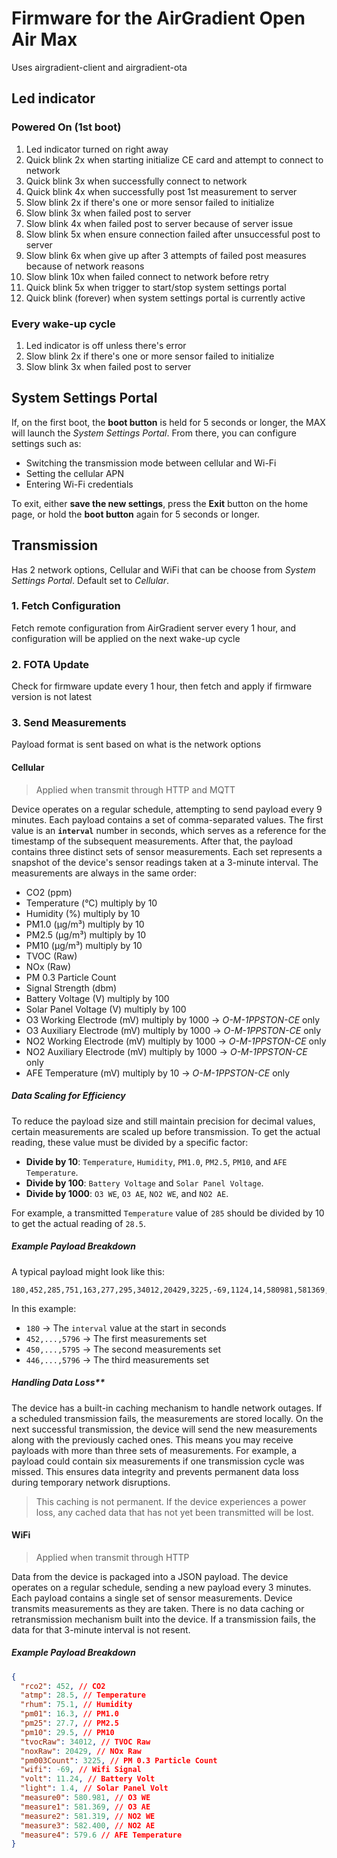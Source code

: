 # Firmware for the AirGradient Open Air Max

Uses airgradient-client and airgradient-ota

## Led indicator

### Powered On (1st boot)

1. Led indicator turned on right away
2. Quick blink 2x when starting initialize CE card and attempt to connect to network
3. Quick blink 3x when successfully connect to network
4. Quick blink 4x when successfully post 1st measurement to server
5. Slow blink 2x if there's one or more sensor failed to initialize
6. Slow blink 3x when failed post to server
7. Slow blink 4x when failed post to server because of server issue
8. Slow blink 5x when ensure connection failed after unsuccessful post to server
9. Slow blink 6x when give up after 3 attempts of failed post measures because of network reasons
10. Slow blink 10x when failed connect to network before retry
11. Quick blink 5x when trigger to start/stop system settings portal
12. Quick blink (forever) when system settings portal is currently active

### Every wake-up cycle

1. Led indicator is off unless there's error
2. Slow blink 2x if there's one or more sensor failed to initialize
3. Slow blink 3x when failed post to server

## System Settings Portal

If, on the first boot, the **boot button** is held for 5 seconds or longer, the MAX will launch the _System Settings Portal_. From there, you can configure settings such as:

- Switching the transmission mode between cellular and Wi-Fi
- Setting the cellular APN
- Entering Wi-Fi credentials

To exit, either **save the new settings**, press the **Exit** button on the home page, or hold the **boot button** again for 5 seconds or longer.

## Transmission

Has 2 network options, Cellular and WiFi that can be choose from _System Settings Portal_. Default set to _Cellular_.

### 1. Fetch Configuration

Fetch remote configuration from AirGradient server every 1 hour, and configuration will be applied on the next wake-up cycle

### 2. FOTA Update

Check for firmware update every 1 hour, then fetch and apply if firmware version is not latest

### 3. Send Measurements

Payload format is sent based on what is the network options

#### Cellular

> Applied when transmit through HTTP and MQTT

Device operates on a regular schedule, attempting to send payload every 9 minutes. Each payload contains a set of comma-separated values. The first value is an **`interval`** number in seconds, which serves as a reference for the timestamp of the subsequent measurements. After that, the payload contains three distinct sets of sensor measurements. Each set represents a snapshot of the device's sensor readings taken at a 3-minute interval. The measurements are always in the same order:

- CO2 (ppm)
- Temperature (°C) multiply by 10
- Humidity (%) multiply by 10
- PM1.0 (μg/m³) multiply by 10
- PM2.5 (μg/m³) multiply by 10
- PM10 (μg/m³) multiply by 10
- TVOC (Raw)
- NOx (Raw)
- PM 0.3 Particle Count
- Signal Strength (dbm)
- Battery Voltage (V) multiply by 100
- Solar Panel Voltage (V) multiply by 100
- O3 Working Electrode (mV) multiply by 1000 → _O-M-1PPSTON-CE_ only
- O3 Auxiliary Electrode (mV) multiply by 1000 → _O-M-1PPSTON-CE_ only
- NO2 Working Electrode (mV) multiply by 1000 → _O-M-1PPSTON-CE_ only
- NO2 Auxiliary Electrode (mV) multiply by 1000 → _O-M-1PPSTON-CE_ only
- AFE Temperature (mV) multiply by 10 → _O-M-1PPSTON-CE_ only

##### Data Scaling for Efficiency

To reduce the payload size and still maintain precision for decimal values, certain measurements are scaled up before transmission. To get the actual reading, these value must be divided by a specific factor:

- **Divide by 10**: `Temperature`, `Humidity`, `PM1.0`, `PM2.5`, `PM10`, and `AFE Temperature`.
- **Divide by 100**: `Battery Voltage` and `Solar Panel Voltage`.
- **Divide by 1000**: `O3 WE`, `O3 AE`, `NO2 WE`, and `NO2 AE`.

For example, a transmitted `Temperature` value of `285` should be divided by 10 to get the actual reading of `28.5`.

##### Example Payload Breakdown

A typical payload might look like this:

```
180,452,285,751,163,277,295,34012,20429,3225,-69,1124,14,580981,581369,581319,582400,5796,450,286,751,170,283,300,34140,20589,3272,-69,1124,15,581000,581400,581388,582456,5795,446,286,753,167,287,302,34139,20577,3237,-69,1124,15,581013,581438,581350,582494,5796
```

In this example:

- `180` → The `interval` value at the start in seconds
- `452,...,5796` → The first measurements set
- `450,...,5795` → The second measurements set
- `446,...,5796` → The third measurements set

##### Handling Data Loss**

The device has a built-in caching mechanism to handle network outages. If a scheduled transmission fails, the measurements are stored locally. On the next successful transmission, the device will send the new measurements along with the previously cached ones. This means you may receive payloads with more than three sets of measurements. For example, a payload could contain six measurements if one transmission cycle was missed. This ensures data integrity and prevents permanent data loss during temporary network disruptions.

> This caching is not permanent. If the device experiences a power loss, any cached data that has not yet been transmitted will be lost.

#### WiFi

> Applied when transmit through HTTP

Data from the device is packaged into a JSON payload. The device operates on a regular schedule, sending a new payload every 3 minutes. Each payload contains a single set of sensor measurements. Device transmits measurements as they are taken. There is no data caching or retransmission mechanism built into the device. If a transmission fails, the data for that 3-minute interval is not resent.

##### Example Payload Breakdown

```json
{
  "rco2": 452, // CO2
  "atmp": 28.5, // Temperature
  "rhum": 75.1, // Humidity
  "pm01": 16.3, // PM1.0
  "pm25": 27.7, // PM2.5
  "pm10": 29.5, // PM10
  "tvocRaw": 34012, // TVOC Raw
  "noxRaw": 20429, // NOx Raw
  "pm003Count": 3225, // PM 0.3 Particle Count
  "wifi": -69, // Wifi Signal
  "volt": 11.24, // Battery Volt
  "light": 1.4, // Solar Panel Volt
  "measure0": 580.981, // O3 WE
  "measure1": 581.369, // O3 AE
  "measure2": 581.319, // NO2 WE
  "measure3": 582.400, // NO2 AE
  "measure4": 579.6 // AFE Temperature
}
```
